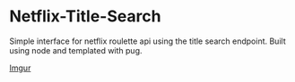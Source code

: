 # Netflix-Title-Search
Simple interface for netflix roulette api using the title search endpoint. Built using node and templated with pug.

[Imgur](http://i.imgur.com/iRcsZ5R.gifv)
